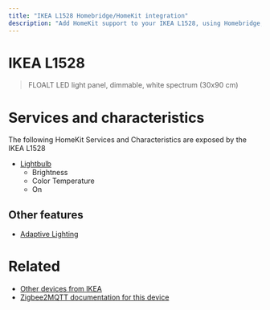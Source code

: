```yaml
---
title: "IKEA L1528 Homebridge/HomeKit integration"
description: "Add HomeKit support to your IKEA L1528, using Homebridge, Zigbee2MQTT and homebridge-z2m."
---
```

<!---
This file has been GENERATED using src/docgen/docgen.ts
DO NOT EDIT THIS FILE MANUALLY!
-->
# IKEA L1528
> FLOALT LED light panel, dimmable, white spectrum (30x90 cm)


# Services and characteristics
The following HomeKit Services and Characteristics are exposed by
the IKEA L1528

* [Lightbulb](../../light.md)
  * Brightness
  * Color Temperature
  * On

## Other features
* [Adaptive Lighting](../../light.md)

# Related
* [Other devices from IKEA](../index.md#ikea)
* [Zigbee2MQTT documentation for this device](https://www.zigbee2mqtt.io/devices/L1528.html)